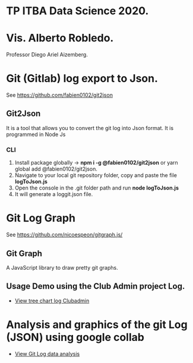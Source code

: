 # TP ITBA Data Science 2020.
# Vis. Alberto Robledo.
Professor Diego Ariel Aizemberg. 

# Git (Gitlab) log export to Json.
See https://github.com/fabien0102/git2json

## Git2Json 

It is a tool that allows you to convert the git log into Json format. It is programmed in Node Js

### CLI
1. Install package globally -> **npm i -g @fabien0102/git2json** or yarn global add @fabien0102/git2json.
2. Navigate to your local git repository folder, copy and paste the file **logToJson.js**
3. Open the console in the .git folder path and run **node logToJson.js**
4. It will generate a loggit.json file.

# Git Log Graph
See https://github.com/nicoespeon/gitgraph.js/

## Git Graph

A JavaScript library to draw pretty git graphs.

## Usage Demo using the Club Admin project Log.

- [View tree chart log Clubadmin](https://betoxl.github.io/gitloggraph/index.html)


# Analysis and graphics of the git Log (JSON) using google collab
- [View Git Log data analysis](https://colab.research.google.com/drive/1tRIGq6uDyuu-K0WlA9GbmWhpsnY9nq13?usp=sharing)

